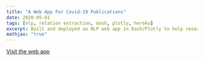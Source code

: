 ```yaml
---
title: "A Web App For Covid-19 Publications"
date: 2020-05-01
tags: [nlp, relation extraction, dash, plotly, heroku]
excerpt: Built and deployed an NLP web app in Dash/Plotly to help researchers discover trending topics in publications about the coronavirus. (ongoing project)
mathjax: "true" 
---
```


[Visit the web app](http://covidinsights.herokuapp.com/)

<!-- # THE PROBLEM
~1K covid-19 papers/week $$\implies$$ Difficult to keep up $$\overset{\textbf{??}}{\implies}$$ Follow high-profile physicians

# THE SOLUTION
A web app to help <font color='green'>healthcare professionals</font> visualize & retrieve actionable information <br>from the coronavirus literature.

$$\to$$ Study the time & location trends of the topics discussed in the literature.

# METHODOLOGY

### 1. Data Pipeline
- Retrieve peer-reviewed publications from [AI2](https://www.semanticscholar.org/cord19/download) and other sources
- Size: 6GB
- Structure: Main Text + Metadata

### 2. Paper Classification Pipeline
Create Tags:
- Domain-keyword search in metadata
- Unsupervised learning on main text (<font color='green'>gensim</font>)

### 3. Relation Extraction Pipeline 

- Quantify the relationship between (tag1,tag2) pairs (<font color='green'>OpenNRE</font>)<br>

### 4. Visualizations

- Plot the change of topic frequencies and their relationships through time & region (<font color='green'>dash/plotly</font>)<br> -->



